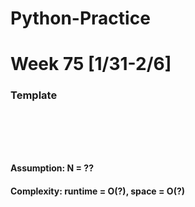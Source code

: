 # Python-Practice

# Week 75 [1/31-2/6]

### Template
# []()
```sql
```

# []()
```python
```
#### Assumption: N = ??
#### Complexity: runtime = O(?), space = O(?)
